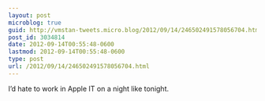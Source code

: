 ```yaml
---
layout: post
microblog: true
guid: http://vmstan-tweets.micro.blog/2012/09/14/246502491578056704.html
post_id: 3034814
date: 2012-09-14T00:55:48-0600
lastmod: 2012-09-14T00:55:48-0600
type: post
url: /2012/09/14/246502491578056704.html
---
```

I’d hate to work in Apple IT on a night like tonight.
